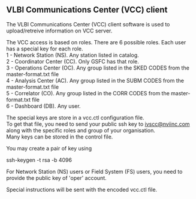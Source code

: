 
VLBI Communications Center (VCC) client
---------------------------------------

The VLBI Communications Center (VCC) client software is used to upload/retreive information on VCC server.


The VCC access is based on roles. There are 6 possible roles. Each user has a special key for each role.<br>
1 - Network Station (NS).    Any station listed in catalog.<br>
2 - Coordinator Center (CC). Only GSFC has that role.<br>
3 - Operations Center (OC).  Any group listed in the SKED CODES from the master-format.txt file<br>
4 - Analysis Center (AC).    Any group listed in the SUBM CODES from the master-format.txt file<br>
5 - Correlator (CO).         Any group listed in the CORR CODES from the master-format.txt file<br>
6 - Dashboard (DB).          Any user.<br>

The special keys are store in a vcc.ctl configuration file.<br>
To get that file, you need to send your public ssh key to ivscc@nviinc.com along with the specific roles and group of your organisation.<br>
Many keys can be stored in the control file.

You may create a pair of key using

ssh-keygen -t rsa -b 4096

For Network Station (NS) users or Field System (FS) users, you need to provide the public key of 'oper' account. 

Special instructions will be sent with the encoded vcc.ctl file.
